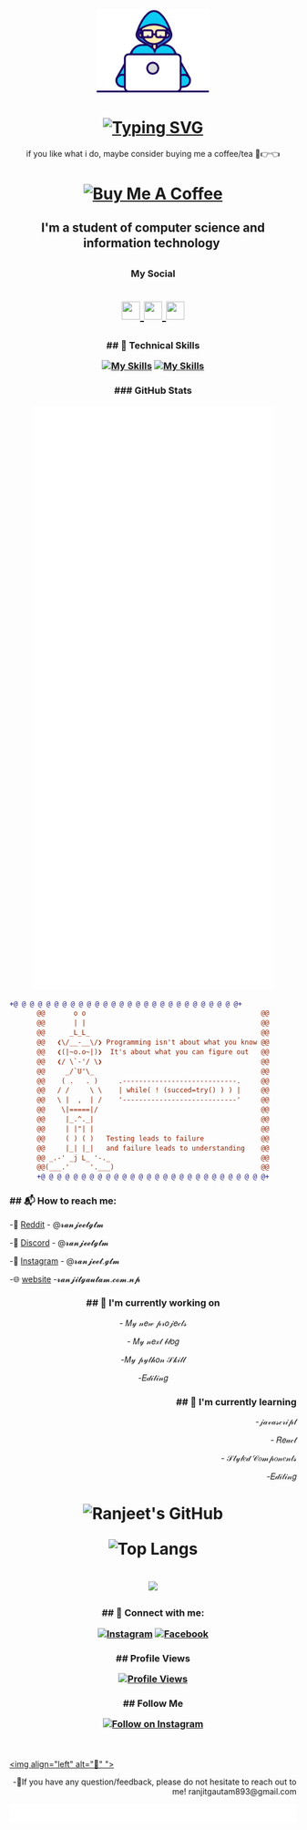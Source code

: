 
<p align="center">
  <img src="https://github.com/ranjeetgtm/ranjeetgtm/blob/main/Developer.gif" width="200px">
</p>

<h1 align="center"> <a href="https://prepverse.github.io"><img align="center" src="https://readme-typing-svg.herokuapp.com?font=Tourney&weight=900&size=30&pause=1000&color=F74609FF&center=true&vCenter=true&repeat=false&width=500&lines=Hello++%3C%F0%9D%9A%8C%F0%9D%9A%98%F0%9D%9A%8D%F0%9D%9A%8E%F0%9D%9A%9B%F0%9D%9A%9C%2F%3E!%2C+I'm+Ranjeet" alt="Typing SVG" /></a></h1>



<p align="center">if you like what i do, maybe consider buying me a coffee/tea 🥺👉👈

<h1 align="center"><a href="https://www.buymeacoffee.com/ranjeetgtm" target="_blank"><img src="https://cdn.buymeacoffee.com/buttons/v2/default-red.png" alt="Buy Me A Coffee" width="150" ></a></h1>
</p>



<h2 align="center">
I'm a student of computer science and information technology 

</h2> 





<h3 align="center">My Social






<h1><p align="center"> <a href="https://www.github.com/ranjeetgtm" target="_blank" rel="noreferrer"> <picture> <source media="(prefers-color-scheme: dark)" srcset="https://raw.githubusercontent.com/danielcranney/readme-generator/main/public/icons/socials/github-dark.svg" /> <source media="(prefers-color-scheme: light)" srcset="https://raw.githubusercontent.com/danielcranney/readme-generator/main/public/icons/socials/github.svg" /> <img src="https://raw.githubusercontent.com/danielcranney/readme-generator/main/public/icons/socials/github.svg" width="32" height="32" /> </picture> </a> <a href="http://www.instagram.com/ranjeet.gtm" target="_blank" rel="noreferrer"> <picture> <source media="(prefers-color-scheme: dark)" srcset="https://raw.githubusercontent.com/danielcranney/readme-generator/main/public/icons/socials/instagram-dark.svg" /> <source media="(prefers-color-scheme: light)" srcset="https://raw.githubusercontent.com/danielcranney/readme-generator/main/public/icons/socials/instagram.svg" /> <img src="https://raw.githubusercontent.com/danielcranney/readme-generator/main/public/icons/socials/instagram.svg" width="32" height="32" /> </picture> </a> <a href="https://www.linkedin.com/in/ranjeetgtm" target="_blank" rel="noreferrer"> <picture> <source media="(prefers-color-scheme: dark)" srcset="https://raw.githubusercontent.com/danielcranney/readme-generator/main/public/icons/socials/linkedin-dark.svg" /> <source media="(prefers-color-scheme: light)" srcset="https://raw.githubusercontent.com/danielcranney/readme-generator/main/public/icons/socials/linkedin.svg" /> <img src="https://raw.githubusercontent.com/danielcranney/readme-generator/main/public/icons/socials/linkedin.svg" width="32" height="32" /> </picture> </a> </h1>








<h3 align="center">## 🧰 Technical Skills <p align="center">
	
  [![My Skills](https://skillicons.dev/icons?i=c,html,css,javascript)](https://skillicons.dev)
[![My Skills](https://skillicons.dev/icons?i=figma,react,git,github)](https://skillicons.dev)</p></h3>



<h3 align="center">### GitHub Stats</h3>

<p align="center"><img src="github-metrics.svg" /></p>



<div align="center">
  
```diff
+@ @ @ @ @ @ @ @ @ @ @ @ @ @ @ @ @ @ @ @ @ @ @ @ @ @ @ @+                            
@@       o o                                           @@
@@       | |                                           @@
@@      _L_L_                                          @@
@@   ❮\/__-__\/❯ Programming isn't about what you know @@
@@   ❮(|~o.o~|)❯  It's about what you can figure out   @@
@@   ❮/ \`-'/ \❯                                       @@
@@     _/`U'\_                                         @@
@@    ( .   . )     .----------------------------.     @@
@@   / /     \ \    | while( ! (succed=try() ) ) |     @@
@@   \ |  ,  | /    '----------------------------'     @@
@@    \|=====|/                                        @@
@@     |_.^._|                                         @@
@@     | |"| |                                         @@
@@     ( ) ( )   Testing leads to failure              @@
@@     |_| |_|   and failure leads to understanding    @@
@@ _.-' _j L_ '-._                                     @@
@@(___.'     '.___)                                    @@
+@ @ @ @ @ @ @ @ @ @ @ @ @ @ @ @ @ @ @ @ @ @ @ @ @ @ @ @+
```
  
</div>





<h3 align="left">## 📬 How to reach me:</h3>

<p align="left">-👾 <a href="https://www.reddit.com/u/ranjeetgtm/s/Fe22a2EX8i">Reddit</a> - @𝓻𝓪𝓷𝓳𝓮𝓮𝓽𝓰𝓽𝓶</p>
<p align="left">-💬 <a href="https://discord.com/invite/4ujSuJjg">Discord</a> - @𝓻𝓪𝓷𝓳𝓮𝓮𝓽𝓰𝓽𝓶</p>
<p align="left">-📸 <a href="https://www.instagram.com/ranjeet.gtm?igsh=MWNiZGZwcW5nd2Ficw==">Instagram</a> - @𝓻𝓪𝓷𝓳𝓮𝓮𝓽.𝓰𝓽𝓶</p>
<p align="left">-🌐 <a href="https://ranjitgautam.com.np">website</a> -𝓻𝓪𝓷𝓳𝓲𝓽𝓰𝓪𝓾𝓽𝓪𝓶.𝓬𝓸𝓶.𝓷𝓹</p>


<h3 align="center"> ## 🔭 I'm currently working on </h3>         
<p align="center">- 𝑀𝓎 𝓃𝑒𝓌 𝓅𝓇𝑜𝒿𝑒𝒸𝓉𝓈</p>                          
<p align="center">- 𝑀𝓎 𝓃𝑒𝓍𝓉 𝒷𝓁𝑜𝑔</p>                              
<p align="center">-𝑀𝓎 𝓅𝓎𝓉𝒽𝑜𝓃 𝒮𝓀𝒾𝓁𝓁</p>                          
<p align="center">-𝐸𝒹𝒾𝓉𝒾𝓃𝑔 </p>                                  



<h3 align="right"> ## 🌱 I'm currently learning</h3>

<p align="right">-𝒿𝒶𝓋𝒶𝓈𝒸𝓇𝒾𝓅𝓉 </p>
<p align="right">- 𝑅𝑒𝒶𝒸𝓉</p>
<p align="right">- 𝒮𝓉𝓎𝓁𝑒𝒹 𝒞𝑜𝓂𝓅𝑜𝓃𝑒𝓃𝓉𝓈</p>
<p align="right">-𝐸𝒹𝒾𝓉𝒾𝓃𝑔</p> 







 

<h1 align="center">

 
![Ranjeet's GitHub](https://github-readme-stats.vercel.app/api?username=ranjeetgtm&show_icons=true&bg_color=00000000)


![Top Langs](https://github-readme-stats.vercel.app/api/top-langs/?username=ranjeetgtm&layout=compact&bg_color=00000000)




<a href="https://github.com/ranjeetgtm/collegewebsite">
  <img align="center" src="https://github-readme-stats.vercel.app/api/pin/?username=ranjeetgtm&repo=collegewebsite&bg_color=00000000" />
</a></h1>

<h3 align="center">## 🤝 Connect with me:<p>
	
	
 [![Instagram](https://img.shields.io/badge/Instagram-E4405F?style=for-the-badge&logo=instagram&logoColor=white)](https://www.instagram.com/ranjeet.gtm)
 [![Facebook](https://img.shields.io/badge/LinkedIn-0077B5?style=for-the-badge&logo=LinkedIN=n&logoColor=white)](https://www.linkedin.com/in/ranjeetgtm)</p></h3>


 



<h3 align="center">## Profile Views<p>

[![Profile Views](https://img.shields.io/badge/Profile%20Views-147-pink?style=for-the-badge&logo=github&logoColor=white)](https://github.com/ranjeetgtm)</p></h3>

<h3 align="center">## Follow Me<p>

[![Follow on Instagram](https://img.shields.io/badge/Follow-%40ranjeet.gtm-E4405F?style=for-the-badge&logo=instagram&logoColor=white)](https://instagram.com/ranjeet.gtm)<svg fill="none" viewBox="0 0 800 50" width="800" height="50" xmlns="http://www.w3.org/2000/svg"></p></h3>




[<img align="left" alt="🦑" ">](#)





<p align="right">-💬If you have any question/feedback, please do not hesitate to reach out to me! 
 ranjitgautam893@gmail.com</p>







<p align="center">
  <img src="https://github.com/ranjeetgtm/ranjeetgtm/blob/main/metrics.svg">
</p
	
